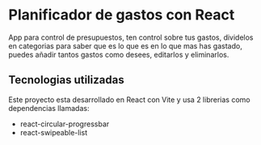 # Planificador de gastos con React

App para control de presupuestos, ten control sobre tus gastos, dividelos en categorias para saber que es lo que es en lo que mas has gastado, puedes añadir tantos gastos como desees, editarlos y eliminarlos.

## Tecnologias utilizadas

Este proyecto esta desarrollado en React con Vite y usa 2 librerias como dependencias llamadas:

- react-circular-progressbar
- react-swipeable-list
